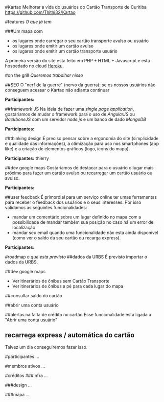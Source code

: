 #Kartao
Melhorar a vida do usuários do Cartão Transporte de Curitiba
https://github.com/Thithi32/Kartao

#features
*O que já tem* 

###Um mapa com 
 - os lugares onde carregar o seu cartão transporte avulso ou usuário
 - os lugares onde emitir um cartão avulso
 - os lugares onde emitir um cartão transporte usuário

A primeira versão do site esta feito em PHP + HTML + Javascript e esta hospedado no cloud [Heroku](http://heroku.com).

#on the grill
*Queremos trabalhar nisso*

##SEO
O "nerf de la guerre" (nervo da guerra): se os nossos usuários não conseguem acessar o Kartao não adianta continuar

**Participantes:**

##framework JS
Na ideia de fazer uma *single page application*, gostariamos de mudar o framework para o uso de *AngularJS* ou *BackboneJS* com um servidor *node.js* e um banco de dado *MongoDB*

**Participantes:**

##thinking design
É preciso pensar sobre a ergonomia do site (simplicidade e qualidade das informações), a otimização para uso nos smartphones (app like) e a criação de elementos gráficos (logo, icons do mapa).

**Participantes:** thierry

##dev google maps
Gostariamos de destacar para o usuário o lugar mais próximo para fazer um cartão avulso ou recarregar um cartão usuário ou avulso.

**Participantes:**

##user feedback
É primordial para um serviço online ter umas ferramentas para receber o feedback dos usuários e o seus interesses. Por isso validamos as seguintes funcionalidades:
 - mandar um comentário sobre um lugar definido no mapa com a possibilidade de mandar também sua posição no caso há um error de localização
 - mandar seu email quando uma funcionalidade não esta ainda disponível (como ver o saldo da seu cartão ou recarga express).

**Participantes:**

#roadmap
*o que esta previsto*
##dados da URBS
É previsto importar o dados da URBS.

##dev google maps
 - Ver itinerários de ônibus sem Cartão Transporte
 - Ver itinerários de ônibus a pé para cada lugar do mapa

##consultar saldo do cartão

##abrir uma conta usuário

##alertas na falta de crédito no cartão
Esse funcionalidade esta ligada a "Abrir uma conta usuário"

## recarrega express / automática do cartão
Talvez um dia conseguiremos fazer isso.

#participantes
...

#membros ativos
...

#créditos
###infra
...

###design
...

###mapa
...

